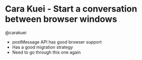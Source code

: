 Cara Kuei - Start a conversation between browser windows
========================================================

@carakuei

* postMessage API has good browser support
* Has a good migration strategy
* Need to go through this one again
